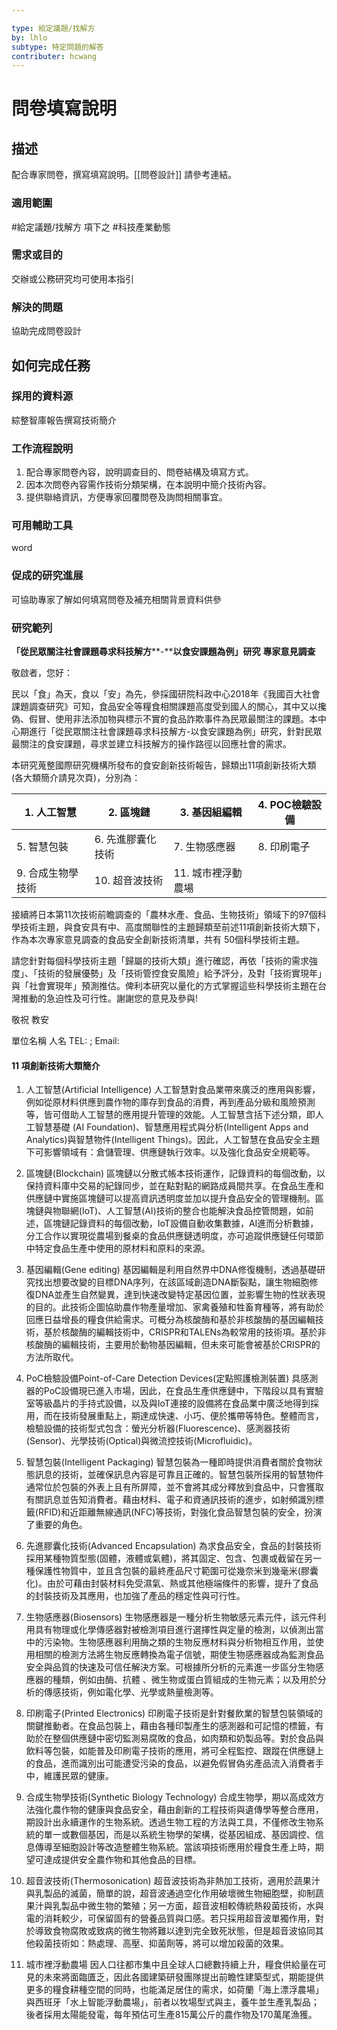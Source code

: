 ```yaml
---

type: 給定議題/找解方
by: lhlo
subtype: 特定問題的解答
contributer: hcwang
---
```


# 問卷填寫說明


## 描述
配合專家問卷，撰寫填寫說明。[[問卷設計]] 請參考連結。

### 適用範圍
#給定議題/找解方  項下之 #科技產業動態

### 需求或目的
交辦或公務研究均可使用本指引

### 解決的問題
協助完成問卷設計

## 如何完成任務
### 採用的資料源
綜整智庫報告撰寫技術簡介

### 工作流程說明
1. 配合專家問卷內容，說明調查目的、問卷結構及填寫方式。
2. 因本次問卷內容需作技術分類架構，在本說明中簡介技術內容。
3. 提供聯絡資訊，方便專家回覆問卷及詢問相關事宜。


### 可用輔助工具
word

### 促成的研究進展
可協助專家了解如何填寫問卷及補充相關背景資料供參

### 研究範列
           

**「從民眾關注社會課題尋求科技解方****-****以食安課題為例」研究** **專家意見調查**

敬啟者，您好：

民以「食」為天，食以「安」為先，參採國研院科政中心2018年《我國百大社會課題調查研究》可知，食品安全等糧食相關課題高度受到國人的關心，其中又以攙偽、假冒、使用非法添加物與標示不實的食品詐欺事件為民眾最關注的課題。本中心期進行「從民眾關注社會課題尋求科技解方-以食安課題為例」研究，針對民眾最關注的食安課題，尋求並建立科技解方的操作路徑以回應社會的需求。

本研究蒐整國際研究機構所發布的食安創新技術報告，歸類出11項創新技術大類(各大類簡介請見次頁)，分別為：

| 1. 人工智慧       | 2. 區塊鏈         | 3. 基因組編輯 | 4. POC檢驗設備 |
| ----------------- | ----------------- | ------------- | -------------- |
| 5. 智慧包裝       | 6. 先進膠囊化技術 | 7. 生物感應器 | 8. 印刷電子    |
| 9. 合成生物學技術 | 10. 超音波技術    | 11. 城市裡浮動農場              |                |


接續將日本第11次技術前瞻調查的「農林水產、食品、生物技術」領域下的97個科學技術主題，與食安具有中、高度關聯性的主題歸類至前述11項創新技術大類下，作為本次專家意見調查的食品安全創新技術清單，共有 50個科學技術主題。

請您針對每個科學技術主題「歸屬的技術大類」進行確認，再依「技術的需求強度」、「技術的發展優勢」及「技術管控食安風險」給予評分，及對「技術實現年」與「社會實現年」預測推估。俾利本研究以量化的方式掌握這些科學技術主題在台灣推動的急迫性及可行性。謝謝您的意見及參與!

敬祝 教安

 單位名稱
人名
TEL:          ;    Email:

           
#### 11 項創新技術大類簡介
1. 人工智慧(Artificial Intelligence)
人工智慧對食品業帶來廣泛的應用與影響，例如從原材料供應到農作物的庫存到食品的消費，再到產品分級和風險預測等，皆可借助人工智慧的應用提升管理的效能。人工智慧含括下述分類，即人工智慧基礎 (AI Foundation)、智慧應用程式與分析(Intelligent Apps and Analytics)與智慧物件(Intelligent Things)。因此，人工智慧在食品安全主題下可影響領域有：倉儲管理、供應鏈執行效率。以及強化食品安全規範等。

2. 區塊鏈(Blockchain)
區塊鏈以分散式帳本技術運作，記錄資料的每個改動，以保持資料庫中交易的紀錄同步，並在點對點的網路成員間共享。在食品生產和供應鏈中實施區塊鏈可以提高資訊透明度並加以提升食品安全的管理機制。區塊鏈與物聯網(IoT)、人工智慧(AI)技術的整合也能解決食品控管問題，如前述，區塊鏈記錄資料的每個改動，IoT設備自動收集數據，AI進而分析數據，分工合作以實現從農場到餐桌的食品供應鏈透明度，亦可追蹤供應鏈任何環節中特定食品生產中使用的原材料和原料的來源。

3. 基因編輯(Gene editing)
基因編輯是利用自然界中DNA修復機制，透過基礎研究找出想要改變的目標DNA序列，在該區域創造DNA斷裂點，讓生物細胞修復DNA並產生自然變異，達到快速改變特定基因位置，並影響生物的性狀表現的目的。此技術企圖協助農作物產量增加、家禽養殖和牲畜育種等，將有助於回應日益增長的糧食供給需求。可概分為核酸酶和基於非核酸酶的基因編輯技術，基於核酸酶的編輯技術中，CRISPR和TALENs為較常用的技術項。基於非核酸酶的編輯技術，主要用於動物基因編輯，但未來可能會被基於CRISPR的方法所取代。

4. PoC檢驗設備Point-of-Care Detection Devices(定點照護檢測裝置)
具感測器的PoC設備現已進入市場，因此，在食品生產供應鏈中，下階段以具有實驗室等級晶片的手持式設備，以及與IoT連接的設備將在食品業中廣泛地得到採用，而在技術發展重點上，期達成快速、小巧、便於攜帶等特色。整體而言，檢驗設備的技術型式包含：螢光分析器(Fluorescence)、感測器技術(Sensor)、光學技術(Optical)與微流控技術(Microfluidic)。

5. 智慧包裝(Intelligent Packaging)
智慧包裝為一種即時提供消費者關於食物狀態訊息的技術，並確保訊息內容是可靠且正確的。智慧包裝所採用的智慧物件通常位於包裝的外表上且有所屏障，並不會將其成分釋放到食品中，只會獲取有關訊息並告知消費者。藉由材料、電子和資通訊技術的進步，如射頻識別標籤(RFID)和近距離無線通訊(NFC)等技術，對強化食品智慧包裝的安全，扮演了重要的角色。

6. 先進膠囊化技術(Advanced Encapsulation)
為求食品安全，食品的封裝技術採用某種物質型態(固體，液體或氣體)，將其固定、包含、包裹或截留在另一種保護性物質中，並且含包裝的最終產品尺寸範圍可從幾奈米到幾毫米(膠囊化)。由於可藉由封裝材料免受濕氣、熱或其他極端條件的影響，提升了食品的封裝技術及其應用，也加強了產品的穩定性與可行性。

7. 生物感應器(Biosensors)
生物感應器是一種分析生物敏感元素元件，該元件利用具有物理或化學傳感器對被檢測項目進行選擇性與定量的檢測，以偵測出當中的污染物。生物感應器利用酶之類的生物反應材料與分析物相互作用，並使用相關的檢測方法將生物反應轉換為電子信號，期使生物感應器成為監測食品安全與品質的快速及可信任解決方案。可根據所分析的元素進一步區分生物感應器的種類，例如由酶、抗體 、微生物或蛋白質組成的生物元素；以及用於分析的傳感技術，例如電化學、光學或熱量檢測等。

8. 印刷電子(Printed Electronics)
印刷電子技術是針對餐飲業的智慧包裝領域的關鍵推動者。在食品包裝上，藉由各種印製產生的感測器和可記憶的標籤，有助於在整個供應鏈中密切監測易腐敗的食品，如肉類和奶製品等。對於食品與飲料等包裝，如能普及印刷電子技術的應用，將可全程監控、跟蹤在供應鏈上的食品，進而識別出可能遭受污染的食品，以避免假冒偽劣產品流入消費者手中，維護民眾的健康。

9. 合成生物學技術(Synthetic Biology Technology)
合成生物學，期以高成效方法強化農作物的健康與食品安全，藉由創新的工程技術與遺傳學等整合應用，期設計出永續運作的生物系統。透過生物工程的方法與工具，不僅修改生物系統的單一或數個基因，而是以系統生物學的架構，從基因組成、基因調控、信息傳導至細胞設計等改造整體生物系統。當該項技術應用於糧食生產上時，期望可達成提供安全農作物和其他食品的目標。

10. 超音波技術(Thermosonication)
超音波技術為非熱加工技術，適用於蔬果汁與乳製品的滅菌，簡單的說，超音波通過空化作用破壞微生物細胞壁，抑制蔬果汁與乳製品中微生物的繁殖；另一方面，超音波相較傳統熱殺菌技術，水與電的消耗較少，可保留固有的營養品質與口感。若只採用超音波單獨作用，對於導致食物腐敗或致病的微生物將難以達到完全致死狀態，但是超音波協同其他殺菌技術如：熱處理、高壓、抑菌劑等，將可以增加殺菌的效果。

11. 城市裡浮動農場
因人口往都市集中且全球人口總數持續上升，糧食供給量在可見的未來將面臨匱乏，因此各國建築研發團隊提出前瞻性建築型式，期能提供更多的糧食耕種空間的同時，也能滿足居住的需求，如荷蘭「海上漂浮農場」與西班牙「水上智能浮動農場」，前者以牧場型式與主，養牛並生產乳製品；後者採用太陽能發電，每年預估可生產815萬公斤的農作物及170萬尾漁獲。